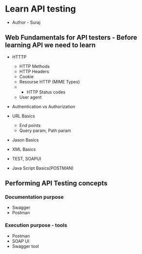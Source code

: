 # Learn API testing
* Author - Suraj

## Web Fundamentals for API testers - Before learning API we need to learn
- HTTTP
    - HTTP Methods
    - HTTP Headers
    - Cookie
    - Resourse HTTP (MIME Types)
     - - HTTP Status codes
     - User agent
  
- Authentication vs Authorization

- URL Basics
  - End points
  - Query param, Path param

- Jason Basics
- XML Basics
- TEST, SOAPUI
- Java Script Basics(POSTMAN)


## Performing API Testing concepts
### Documentation purpose
- Swagger
- Postman

### Execution purpose - tools
- Postman
- SOAP UI
- Swagger tool 
